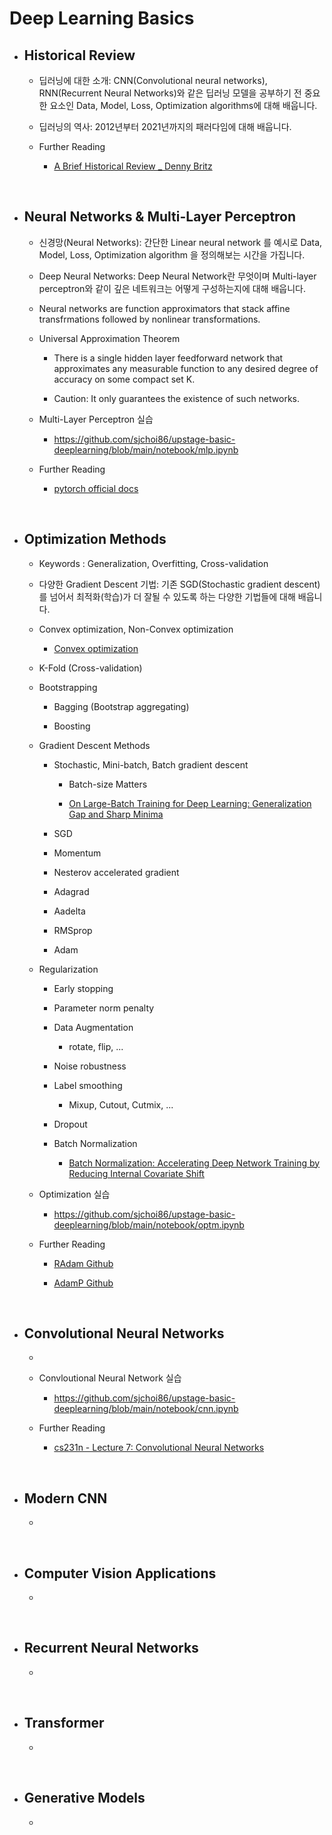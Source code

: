 # Deep Learning Basics

- ## Historical Review
  
  - 딥러닝에 대한 소개: CNN(Convolutional neural networks), RNN(Recurrent Neural Networks)와 같은 딥러닝 모델을 공부하기 전 중요한 요소인 Data, Model, Loss, Optimization algorithms에 대해 배웁니다.

  - 딥러닝의 역사: 2012년부터 2021년까지의 패러다임에 대해 배웁니다.
  
  - Further Reading
    
    - [A Brief Historical Review _ Denny Britz](https://dennybritz.com/blog/deep-learning-most-important-ideas/)

<br>

- ## Neural Networks & Multi-Layer Perceptron
  
  - 신경망(Neural Networks): 간단한 Linear neural network 를 예시로 Data, Model, Loss, Optimization algorithm 을 정의해보는 시간을 가집니다.
  
  - Deep Neural Networks: Deep Neural Network란 무엇이며 Multi-layer perceptron와 같이 깊은 네트워크는 어떻게 구성하는지에 대해 배웁니다.
  
  - Neural networks are function approximators that stack affine transfrmations followed by nonlinear transformations.
  
  - Universal Approximation Theorem
    
    - There is a single hidden layer feedforward network that approximates any measurable function to any desired degree of accuracy on some compact set K.
    
    - Caution: It only guarantees the existence of such networks.
  
  - Multi-Layer Perceptron 실습

    - https://github.com/sjchoi86/upstage-basic-deeplearning/blob/main/notebook/mlp.ipynb
  
  - Further Reading
    
    - [pytorch official docs](https://pytorch.org/docs/stable/nn.html#)

<br>

- ## Optimization Methods
  
  - Keywords : Generalization, Overfitting, Cross-validation

  - 다양한 Gradient Descent 기법: 기존 SGD(Stochastic gradient descent)를 넘어서 최적화(학습)가 더 잘될 수 있도록 하는 다양한 기법들에 대해 배웁니다.

  - Convex optimization, Non-Convex optimization

    - [Convex optimization](https://wikidocs.net/17206)

  - K-Fold (Cross-validation)

  - Bootstrapping
    
    - Bagging (Bootstrap aggregating)

    - Boosting
  
  - Gradient Descent Methods
    
    - Stochastic, Mini-batch, Batch gradient descent
      
      - Batch-size Matters

      - [On Large-Batch Training for Deep Learning: Generalization Gap and Sharp Minima](https://arxiv.org/abs/1609.04836)

    - SGD

    - Momentum

    - Nesterov accelerated gradient

    - Adagrad

    - Aadelta

    - RMSprop

    - Adam

  - Regularization
    
    - Early stopping

    - Parameter norm penalty

    - Data Augmentation

      - rotate, flip, ...

    - Noise robustness

    - Label smoothing

      - Mixup, Cutout, Cutmix, ...
    
    - Dropout

    - Batch Normalization

      - [Batch Normalization: Accelerating Deep Network Training by Reducing Internal Covariate Shift](https://arxiv.org/abs/1502.03167)

  - Optimization 실습
    
    - https://github.com/sjchoi86/upstage-basic-deeplearning/blob/main/notebook/optm.ipynb
  
  - Further Reading
    
    - [RAdam Github](https://github.com/LiyuanLucasLiu/RAdam)
    
    - [AdamP Github](https://github.com/clovaai/AdamP)

<br>

- ## Convolutional Neural Networks
  
  - 

  - Convloutional Neural Network 실습

    - https://github.com/sjchoi86/upstage-basic-deeplearning/blob/main/notebook/cnn.ipynb
  
  - Further Reading
    
    - [cs231n - Lecture 7: Convolutional Neural Networks](https://www.youtube.com/watch?v=LxfUGhug-iQ)

<br>

- ## Modern CNN
  
  - 

<br>

- ## Computer Vision Applications
  
  - 

<br>

- ## Recurrent Neural Networks
  
  - 

<br>

- ## Transformer
  
  - 

<br>

- ## Generative Models
  
  - 
